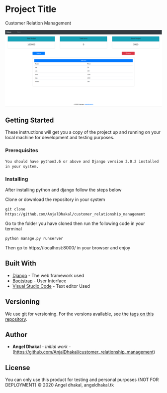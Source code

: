 # Project Title

Customer Relation Management

![](static/images/readmeimg.png)

## Getting Started

These instructions will get you a copy of the project up and running on your local machine for development and testing purposes.

### Prerequisites

```
You should have python3.6 or above and Django version 3.0.2 installed in your system.
```

### Installing

After installing python and django follow the steps below

Clone or download the repository in your system

```
git clone https://github.com/AnjalDhakal/customer_relationship_management
```
Go to the folder you have cloned then run the following code in your terminal

```
python manage.py runserver
```

Then go to https://localhost:8000/ in your browser and enjoy



## Built With

* [Django](https://www.djangoproject.com/) - The web framework used
* [Bootstrap](https://getbootstrap.com/) - User Interface
* [Visual Studio Code](https://code.visualstudio.com/) - Text editor Used


## Versioning

We use [git](http://semver.org/) for versioning. For the versions available, see the [tags on this repository](https://github.com/AnjalDhakal/customer_relationship_management). 

## Author

* **Angel Dhakal** - *Initial work* - (https://github.com/AnjalDhakal/customer_relationship_management)

## License

You can only use this product for testing and personal purposes (NOT FOR DEPLOYMENT) 
                        © 2020 Angel dhakal, angeldhakal.tk

